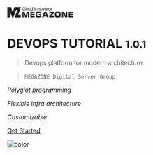 <!-- _coverpage.md -->

<img src="logo.png" width="150px">

# DEVOPS TUTORIAL <small>1.0.1</small>

> Devops platform for modern architecture.

> `MEGAZONE Digital Server Group`
 
*Polyglot programming*

*Flexible infra architecture*

*Customizable*

[Get Started](/user/git-00.md)

![color](#f0f0f0)
